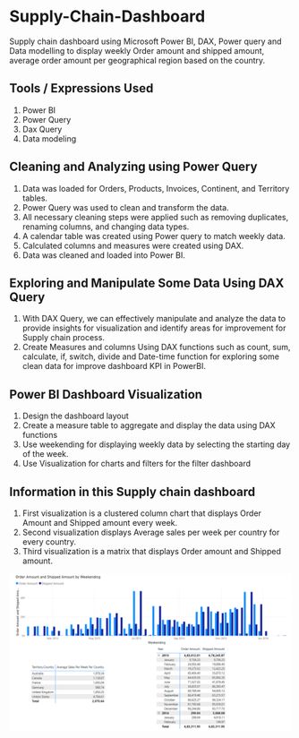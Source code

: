 # Supply-Chain-Dashboard
Supply chain dashboard using Microsoft Power BI, DAX, Power query and Data modelling to display weekly Order amount and shipped amount, average order amount per geographical region based on the country.


## Tools / Expressions Used
1. Power BI
2. Power Query
3. Dax Query
4. Data modeling

## Cleaning and Analyzing using Power Query
1. Data was loaded for Orders, Products, Invoices, Continent, and Territory tables.
2. Power Query was used to clean and transform the data.
3. All necessary cleaning steps were applied such as removing duplicates, renaming columns, and changing data types.
4. A calendar table was created using Power query to match weekly data.
5. Calculated columns and measures were created using DAX.
6. Data was cleaned and loaded into Power BI.

## Exploring and Manipulate Some Data Using DAX Query
1. With DAX Query, we can effectively manipulate and analyze the data to provide insights for visualization and identify areas for improvement for Supply chain process.
2. Create Measures and columns Using DAX functions such as count, sum, calculate, if, switch, divide and Date-time function for exploring some clean data for improve dashboard KPI in PowerBI.

## Power BI Dashboard Visualization
1. Design the dashboard layout
2. Create a measure table to aggregate and display the data using DAX functions
3. Use weekending for displaying weekly data by selecting the starting day of the week.
4. Use Visualization for charts and filters for the filter dashboard


## Information in this Supply chain dashboard
1. First visualization is a clustered column chart that displays Order Amount and Shipped amount every week.
2. Second visualization displays Average sales per week per country for every country.
3. Third visualization is a matrix that displays Order amount and Shipped amount.


![image](https://github.com/kumarikanika07/Supply-Chain-Dashboard/blob/main/Supply%20chain%20dashboard.png)
